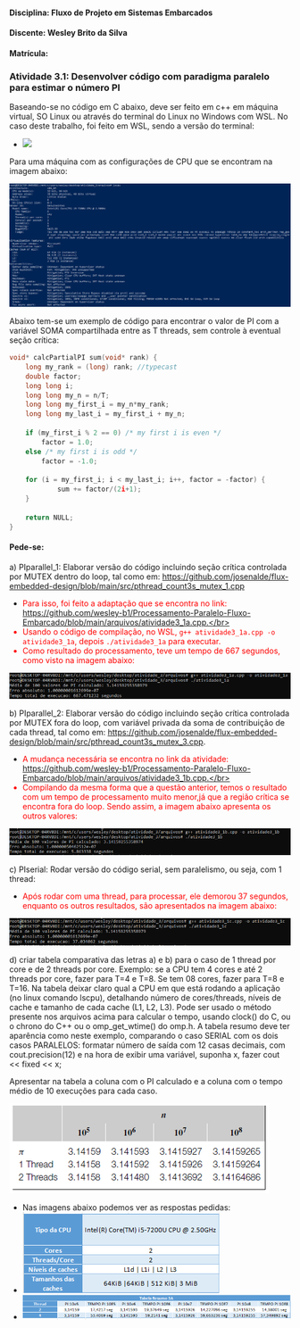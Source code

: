 #### Disciplina: Fluxo de Projeto em Sistemas Embarcados
#### Discente: Wesley Brito da Silva
#### Matrícula: 

### Atividade 3.1: Desenvolver código com paradigma paralelo para estimar o número PI

Baseando-se no código em C abaixo, deve ser feito em c++ em máquina virtual, SO Linux ou através do terminal do Linux no Windows com WSL. No caso deste trabalho, foi feito em WSL, sendo a versão do terminal:

- <img src=arquivos/fotos/versão_linux_terminal.png>

Para uma máquina com as configurações de CPU que se encontram na imagem abaixo:

<img src=arquivos/fotos/especificacoes_windows_terminal.png>

Abaixo tem-se um exemplo de código para encontrar o valor de PI com a variável SOMA compartilhada entre as T threads, sem controle à eventual seção crítica:

```C
void* calcPartialPI sum(void* rank) {
    long my_rank = (long) rank; //typecast
    double factor;
    long long i;
    long long my_n = n/T;
    long long my_first_i = my_n*my_rank;
    long long my_last_i = my_first_i + my_n;

    if (my_first_i % 2 == 0) /* my first i is even */
        factor = 1.0;
    else /* my first i is odd */
        factor = -1.0;

    for (i = my_first_i; i < my_last_i; i++, factor = -factor) {
            sum += factor/(2i+1);
    }

    return NULL;
} 
```
#### Pede-se:
 a) PIparallel_1: Elaborar versão do código incluindo seção crítica controlada por MUTEX dentro do loop, tal como em: https://github.com/josenalde/flux-embedded-design/blob/main/src/pthread_count3s_mutex_1.cpp

 - <font color="red"> Para isso, foi feito a adaptação que se encontra no link: https://github.com/wesley-b1/Processamento-Paralelo-Fluxo-Embarcado/blob/main/arquivos/atividade3_1a.cpp.</br> 
 - Usando o código de compilação, no WSL, `g++ atividade3_1a.cpp -o atividade3_1a`, depois `./atividade3_1a` para executar. </br> 
 - Como resultado do processamento, teve um tempo de 667 segundos, como visto na imagem abaixo:</br>
  <img src="arquivos/fotos/tempo_processamento_3_1a.png">
  </font>

b) PIparallel_2: Elaborar versão do código incluindo seção crítica controlada por MUTEX fora do loop, com variável privada da soma de contribuição de cada thread, tal como em: https://github.com/josenalde/flux-embedded-design/blob/main/src/pthread_count3s_mutex_3.cpp.
- <font color="red"> A mudança necessária se encontra no link da atividade: https://github.com/wesley-b1/Processamento-Paralelo-Fluxo-Embarcado/blob/main/arquivos/atividade3_1b.cpp.</br>
- Compilando da mesma forma que a questão anterior, temos o resultado com um tempo de processamento muito menor,já que a região crítica se encontra fora do loop. Sendo assim, a imagem abaixo apresenta os outros valores:</br>

<img src=arquivos/fotos/tempo_processamento_3_1b.png>
</font>


c) PIserial: Rodar versão do código serial, sem paralelismo, ou seja, com 1 thread:
- <font color="red"> Após rodar com uma thread, para processar, ele demorou 37 segundos, enquanto os outros resultados, são apresentados na imagem abaixo:</br>
 <img src=arquivos/fotos/tempo_processamento_3_1c.png>
</font>


d) criar tabela comparativa das letras a) e b) para o caso de 1 thread por core e de 2 threads por core. Exemplo: se a CPU tem 4 cores e até 2 threads por core, fazer para T=4 e T=8. Se tem 08 cores, fazer para T=8 e T=16. Na tabela deixar claro qual a CPU em que está rodando a aplicação (no linux comando lscpu), detalhando número de cores/threads, níveis de cache e tamanho de cada cache (L1, L2, L3). Pode ser usado o método presente nos arquivos acima para calcular o tempo, usando clock() do C, ou o chrono do C++ ou o omp_get_wtime() do omp.h. A tabela resumo deve ter aparência como neste exemplo, comparando o caso SERIAL com os dois casos PARALELOS: formatar número de saída com 12 casas decimais, com cout.precision(12) e na hora de exibir uma variável, suponha x, fazer cout << fixed << x;

Apresentar na tabela a coluna com o PI calculado e a coluna com o tempo médio de 10 execuções para cada caso.

<img src=arquivos/fotos/atividade2.png>


- Nas imagens abaixo podemos ver as respostas pedidas:
- <img src=arquivos/fotos/tabela_especificações.png />
- <img src=arquivos/fotos/tabela_resumo_3a.png />
